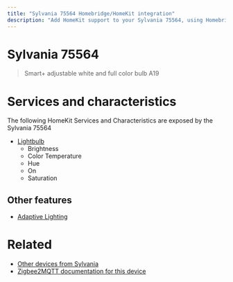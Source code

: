 ```yaml
---
title: "Sylvania 75564 Homebridge/HomeKit integration"
description: "Add HomeKit support to your Sylvania 75564, using Homebridge, Zigbee2MQTT and homebridge-z2m."
---
```

<!---
This file has been GENERATED using src/docgen/docgen.ts
DO NOT EDIT THIS FILE MANUALLY!
-->
# Sylvania 75564
> Smart+ adjustable white and full color bulb A19


# Services and characteristics
The following HomeKit Services and Characteristics are exposed by
the Sylvania 75564

* [Lightbulb](../../light.md)
  * Brightness
  * Color Temperature
  * Hue
  * On
  * Saturation


## Other features
* [Adaptive Lighting](../../light.md)


# Related
* [Other devices from Sylvania](../index.md#sylvania)
* [Zigbee2MQTT documentation for this device](https://www.zigbee2mqtt.io/devices/75564.html)